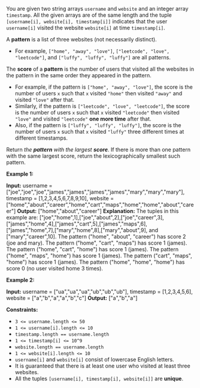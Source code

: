 
You are given two string arrays  `username`  and  `website`  and an integer array  `timestamp`. All the given arrays are of the same length and the tuple  `[username[i], website[i], timestamp[i]]`  indicates that the user  `username[i]`  visited the website  `website[i]`  at time  `timestamp[i]`.

A  **pattern**  is a list of three websites (not necessarily distinct).

-   For example,  `["home", "away", "love"]`,  `["leetcode", "love", "leetcode"]`, and  `["luffy", "luffy", "luffy"]`  are all patterns.

The  **score**  of a  **pattern**  is the number of users that visited all the websites in the pattern in the same order they appeared in the pattern.

-   For example, if the pattern is  `["home", "away", "love"]`, the score is the number of users  `x`  such that  `x`  visited  `"home"`  then visited  `"away"`  and visited  `"love"`  after that.
-   Similarly, if the pattern is  `["leetcode", "love", "leetcode"]`, the score is the number of users  `x`  such that  `x`  visited  `"leetcode"`  then visited  `"love"`  and visited  `"leetcode"`  **one more time**  after that.
-   Also, if the pattern is  `["luffy", "luffy", "luffy"]`, the score is the number of users  `x`  such that  `x`  visited  `"luffy"`  three different times at different timestamps.

Return  _the  **pattern**  with the largest  **score**_. If there is more than one pattern with the same largest score, return the lexicographically smallest such pattern.

**Example 1:**

**Input:** username = ["joe","joe","joe","james","james","james","james","mary","mary","mary"], timestamp = [1,2,3,4,5,6,7,8,9,10], website = ["home","about","career","home","cart","maps","home","home","about","career"]
**Output:** ["home","about","career"]
**Explanation:** The tuples in this example are:
["joe","home",1],["joe","about",2],["joe","career",3],["james","home",4],["james","cart",5],["james","maps",6],["james","home",7],["mary","home",8],["mary","about",9], and ["mary","career",10].
The pattern ("home", "about", "career") has score 2 (joe and mary).
The pattern ("home", "cart", "maps") has score 1 (james).
The pattern ("home", "cart", "home") has score 1 (james).
The pattern ("home", "maps", "home") has score 1 (james).
The pattern ("cart", "maps", "home") has score 1 (james).
The pattern ("home", "home", "home") has score 0 (no user visited home 3 times).

**Example 2:**

**Input:** username = ["ua","ua","ua","ub","ub","ub"], timestamp = [1,2,3,4,5,6], website = ["a","b","a","a","b","c"]
**Output:** ["a","b","a"]

**Constraints:**

-   `3 <= username.length <= 50`
-   `1 <= username[i].length <= 10`
-   `timestamp.length == username.length`
-   `1 <= timestamp[i] <= 10^9`
-   `website.length == username.length`
-   `1 <= website[i].length <= 10`
-   `username[i]`  and  `website[i]`  consist of lowercase English letters.
-   It is guaranteed that there is at least one user who visited at least three websites.
-   All the tuples  `[username[i], timestamp[i], website[i]]`  are  **unique**.